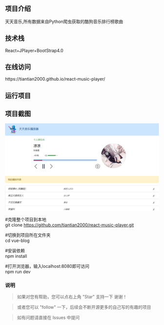 <h2>项目介绍</h2>

天天音乐,所有数据来自Python爬虫获取的酷狗音乐排行榜歌曲

<h2>技术栈</h2>
React+JPlayer+BootStrap4.0

<h2>在线访问</h2>
https://tiantian2000.github.io/react-music-player/

<h2> 运行项目</h2>

<h2>项目截图</h2>
<img src="https://github.com/tiantian2000/react-music-player/blob/gh-pages/%E7%A4%BA%E4%BE%8B.PNG"/>

#克隆整个项目到本地<br>
git clone https://github.com/tiantian2000/react-music-player.git

#切换到项目所在文件夹<br>
cd vue-blog

#安装依赖<br>
npm install

#打开浏览器，输入localhost:8080即可访问<br>
npm run dev


### 说明
>  如果对您有帮助，您可以点右上角 "Star" 支持一下 谢谢！

>  或者您可以 "follow" 一下，后续会不断开源更多的自己写的有趣的项目

> 如有问题请直接在 Issues 中提问


